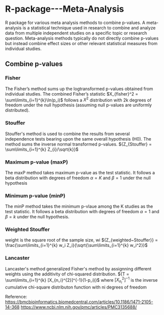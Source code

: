 # R-package---Meta-Analysis
R package for various meta analysis methods to combine p-values. A meta-analysis is a statistical technique used in research to combine and analyze data from multiple independent studies on a specific topic or research question. Meta-analysis methods typically do not directly combine p-values but instead combine effect sizes or other relevant statistical measures from individual studies. 
## Combine p-values
### Fisher 
The Fisher’s method sums up the logtransformed p-values obtained from individual studies. The combined Fisher’s statistic $X_{fisher}^2 = \sum\limits_{i=1}^{k}\ln(p_i)$ follows a $X^2$ distribution with 2k degrees of freedom under the null hypothesis (assuming null p-values are uniformly distributed).
### Stouffer 
Stouffer's method is used to combine the results from several independence tests bearing upon the same overall hypothesis (H0). The method sums the inverse normal transformed p-values. ${Z_{Stouffer} = \sum\limits_{i=1}^{k} Z_{i}/\sqrt{k}}$
### Maximum p-value (maxP)
The maxP method takes maximum p-value as the test statistic. It follows a beta distribution with degrees of freedom ${\alpha = K}$ and ${\beta = 1}$ under the null hypothesis
### Minimum p-value (minP)
The minP method takes the minimum p-vlaue among the K studies as the test statistic. It follows a beta distribution with degrees of freedom  ${\alpha = 1}$ and ${\beta = k}$ under the null hypothesis.
### Weighted Stouffer
weight is the square root of the sample size, wi
${Z_{weighted~Stouffer}} = \frac{\sum\limits_{i=1}^{k} w_i Z_i}{\sqrt{\sum\limits_{i=1}^{k} w_i^2}}$
### Lancaster
Lancaster's method generalized Fisher's method by assignning different weights using the additivity of chi-squared distribution. ${T = \sum\limits_{i=1}^{k} [X_{n_i}^{2}]^{-1}(1-p_i)}$ where ${[X_{n_i}^{2}]^{-1}}$ is the inverse cumulative chi-square distributon function with ni degrees of freedom

Reference:
https://bmcbioinformatics.biomedcentral.com/articles/10.1186/1471-2105-14-368
https://www.ncbi.nlm.nih.gov/pmc/articles/PMC3135688/
